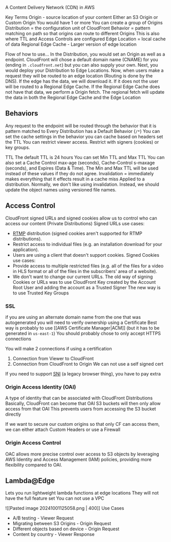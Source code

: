 A Content Delivery Network (CDN) in AWS

Key Terms
Origin - source location of your content
	Either an S3 Origin or Custom Origin
	You would have 1 or more
	You can create a group of Origins
Distribution = the configuration unit of CloudFront
Behavior = pattern matching on path so that origins can route to different Origins
	This is also where TTL and Access Controls are configured
Edge Location = local cache of data
Regional Edge Cache - Larger version of edge location

Flow of how to use...
In the Distribution, you would set an Origin as well as a endpoint. CloudFront will chose a default domain name (CNAME) for you (ending in `.cloudfront.net`) but you can also supply your own.
Next, you would deploy your Distribution to Edge Locations.
Now, when users make a request they will be routed to an edge location (Routing is done by the DNS).
If the edge has the data, we will download it.
If it does not the user will be routed to a Regional Edge Cache. 
If the Regional Edge Cache does not have that data, we perform a Origin fetch.
	The regional fetch will update the data in both the Regional Edge Cache and the Edge Location

## Behaviors
Any request to the endpoint will be routed through the behavior that it is pattern matched to
Every Distribution has a Default Behavior (`/*`)
You can set the cache settings in the behavior
	you can cache based on headers
	set the TTL
	You can restrict viewer access. Restrict with signers (cookies) or key groups.

TTL
	The default TTL is 24 hours
	You can set Min TTL and Max TTL
	You can also set a Cache Control max-age (seconds), Cache-Control s-maxage (seconds), and Expires (Data & Time). The Min and Max TTL will be used instead of these values if they do not agree.
Invalidation = immediately makes everything that it effects result in a cache miss
	Applied to a distribution.
Normally, we don't like using invalidation. Instead, we should update the object names using versioned file names.
## Access Control
CloudFront signed URLs and signed cookies allow us to control who can access our content (Private Distributions)
Signed URLs use cases:
* [RTMP](https://en.wikipedia.org/wiki/Real-Time_Messaging_Protocol) distribution (signed cookies aren't supported for RTMP distributions).
* Restrict access to individual files (e.g. an installation download for your application).
* Users are using a client that doesn't support cookies.
Signed Cookies use cases:
* Provide access to multiple restricted files (e.g. all of the files for a video in HLS format or all of the files in the subscribers' area of a website).
* We don't want to change our current URLs.
The old way of signing Cookies or URLs was to use CloudFront Key created by the Account Root User and adding the account as a Trusted Signer
The new way is to use Trusted Key Groups
### SSL
if you are using an alternate domain name from the one that was autogenerated you will need to verify ownership using a Certificate
Best way is probably to use [[AWS Certificate Manager|ACM]] (but it has to be generated in `us-east-1`)
You should probably chose to only accept HTTPS connections

You will make 2 connections if using a certification
1) Connection from Viewer to CloudFront
2) Connection from CloudFront to Origin
We can not use a self signed cert

If you need to support [SNI](https://www.cloudflare.com/learning/ssl/what-is-sni/) (a legacy browser thing), you have to pay extra

### Origin Access Identity (OAI)
A type of identity that can be associated with CloudFront Distributions
Basically, CloudFront can become that OAI
S3 buckets will then only allow access from that OAI
This prevents users from accessing the S3 bucket directly

If we want to secure our custom origins so that only CF can access them, we can either attach Custom Headers or use a Firewall
### Origin Access Control
OAC allows more precise control over access to S3 objects by leveraging AWS Identity and Access Management (IAM) policies, providing more flexibility compared to OAI.

## Lambda@Edge
Lets you run lightweight lambda functions at edge locations
They will not have the full feature set
You can not use a VPC

![[Pasted image 20241001125058.png | 400]]
Use Cases
* A/B testing - Viewer Request
* Migrating between S3 Origins - Origin Request
* Different objects based on device - Origin Request
* Content by country - Viewer Response